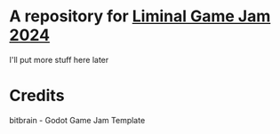 # A repository for [Liminal Game Jam 2024](https://itch.io/jam/liminal2)

I'll put more stuff here later

# Credits
bitbrain - Godot Game Jam Template
